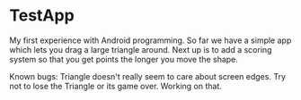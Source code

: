 # TestApp

My first experience with Android programming. So far we have a simple app which lets you drag a large triangle around. Next up is to add a scoring system so that you get points the longer you move the shape.

Known bugs: Triangle doesn't really seem to care about screen edges. Try not to lose the Triangle or its game over. Working on that.

